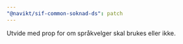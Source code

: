 ```yaml
---
"@navikt/sif-common-soknad-ds": patch
---
```


Utvide med prop for om språkvelger skal brukes eller ikke.
